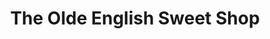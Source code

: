 ---
title: "The Olde English Sweet Shop"
url: /ipswich/the-olde-english-sweet-shop/
shop: confectionery
---